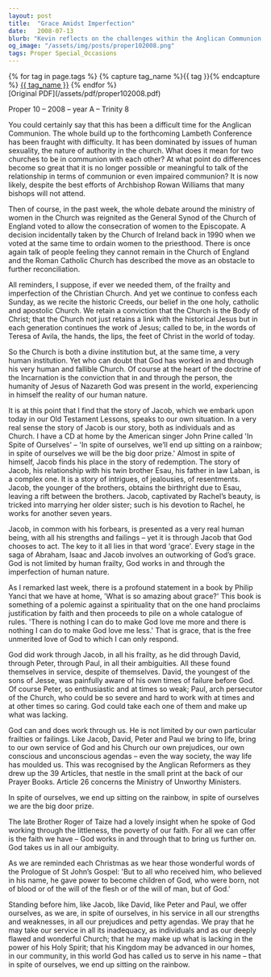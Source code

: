 ```yaml
---
layout: post
title:  "Grace Amidst Imperfection"
date:   2008-07-13
blurb: "Kevin reflects on the challenges within the Anglican Communion, particularly the debates on human sexuality and women's ministry. He draws parallels between the biblical story of Jacob and the Church's journey, emphasizing grace as the key element that allows God to work through human frailty. The sermon encourages embracing our imperfections and prejudices as God works through us to further His kingdom."
og_image: "/assets/img/posts/proper102008.png"
tags: Proper Special_Occasions
---    
```

<div class="tag-pills">
  {% for tag in page.tags %}
    {% capture tag_name %}{{ tag }}{% endcapture %}
    <a href="{{ site.baseurl }}/tag/{{ tag_name }}" class="tag-pill">{{ tag_name }}</a>
  {% endfor %}
</div>
[Original PDF](/assets/pdf/proper102008.pdf)

Proper 10 – 2008 – year A – Trinity 8

You could certainly say that this has been a difficult time for the Anglican Communion. The whole build up to the forthcoming Lambeth Conference has been fraught with difficulty. It has been dominated by issues of human sexuality, the nature of authority in the church. What does it mean for two churches to be in communion with each other? At what point do differences become so great that it is no longer possible or meaningful to talk of the relationship in terms of communion or even impaired communion? It is now likely, despite the best efforts of Archbishop Rowan Williams that many bishops will not attend.

Then of course, in the past week, the whole debate around the ministry of women in the Church was reignited as the General Synod of the Church of England voted to allow the consecration of women to the Episcopate. A decision incidentally taken by the Church of Ireland back in 1990 when we voted at the same time to ordain women to the priesthood. There is once again talk of people feeling they cannot remain in the Church of England and the Roman Catholic Church has described the move as an obstacle to further reconciliation.

All reminders, I suppose, if ever we needed them, of the frailty and imperfection of the Christian Church. And yet we continue to confess each Sunday, as we recite the historic Creeds, our belief in the one holy, catholic and apostolic Church. We retain a conviction that the Church is the Body of Christ; that the Church not just retains a link with the historical Jesus but in each generation continues the work of Jesus; called to be, in the words of Teresa of Avila, the hands, the lips, the feet of Christ in the world of today.

So the Church is both a divine institution but, at the same time, a very human institution. Yet who can doubt that God has worked in and through his very human and fallible Church. Of course at the heart of the doctrine of the Incarnation is the conviction that in and through the person, the humanity of Jesus of Nazareth God was present in the world, experiencing in himself the reality of our human nature.

It is at this point that I find that the story of Jacob, which we embark upon today in our Old Testament Lessons, speaks to our own situation. In a very real sense the story of Jacob is our story, both as individuals and as Church. I have a CD at home by the American singer John Prine called 'In Spite of Ourselves' – 'In spite of ourselves, we’ll end up sitting on a rainbow; in spite of ourselves we will be the big door prize.' Almost in spite of himself, Jacob finds his place in the story of redemption. The story of Jacob, his relationship with his twin brother Esau, his father in law Laban, is a complex one. It is a story of intrigues, of jealousies, of resentments. Jacob, the younger of the brothers, obtains the birthright due to Esau, leaving a rift between the brothers. Jacob, captivated by Rachel’s beauty, is tricked into marrying her older sister; such is his devotion to Rachel, he works for another seven years.

Jacob, in common with his forbears, is presented as a very real human being, with all his strengths and failings – yet it is through Jacob that God chooses to act. The key to it all lies in that word 'grace'. Every stage in the saga of Abraham, Isaac and Jacob involves an outworking of God’s grace. God is not limited by human frailty, God works in and through the imperfection of human nature.

As I remarked last week, there is a profound statement in a book by Philip Yanci that we have at home, 'What is so amazing about grace?' This book is something of a polemic against a spirituality that on the one hand proclaims justification by faith and then proceeds to pile on a whole catalogue of rules. 'There is nothing I can do to make God love me more and there is nothing I can do to make God love me less.' That is grace, that is the free unmerited love of God to which I can only respond.

God did work through Jacob, in all his frailty, as he did through David, through Peter, through Paul, in all their ambiguities. All these found themselves in service, despite of themselves. David, the youngest of the sons of Jesse, was painfully aware of his own times of failure before God. Of course Peter, so enthusiastic and at times so weak; Paul, arch persecutor of the Church, who could be so severe and hard to work with at times and at other times so caring. God could take each one of them and make up what was lacking.

God can and does work through us. He is not limited by our own particular frailties or failings. Like Jacob, David, Peter and Paul we bring to life, bring to our own service of God and his Church our own prejudices, our own conscious and unconscious agendas – even the way society, the way life has moulded us. This was recognised by the Anglican Reformers as they drew up the 39 Articles, that nestle in the small print at the back of our Prayer Books. Article 26 concerns the Ministry of Unworthy Ministers.

In spite of ourselves, we end up sitting on the rainbow, in spite of ourselves we are the big door prize.

The late Brother Roger of Taize had a lovely insight when he spoke of God working through the littleness, the poverty of our faith. For all we can offer is the faith we have – God works in and through that to bring us further on. God takes us in all our ambiguity.

As we are reminded each Christmas as we hear those wonderful words of the Prologue of St John’s Gospel: 'But to all who received him, who believed in his name, he gave power to become children of God, who were born, not of blood or of the will of the flesh or of the will of man, but of God.'

Standing before him, like Jacob, like David, like Peter and Paul, we offer ourselves, as we are, in spite of ourselves, in his service in all our strengths and weaknesses, in all our prejudices and petty agendas. We pray that he may take our service in all its inadequacy, as individuals and as our deeply flawed and wonderful Church; that he may make up what is lacking in the power of his Holy Spirit; that his Kingdom may be advanced in our homes, in our community, in this world God has called us to serve in his name – that in spite of ourselves, we end up sitting on the rainbow.
